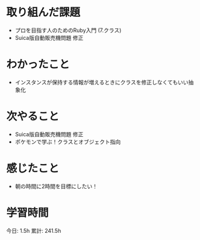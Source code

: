# 取り組んだ課題 
+ プロを目指す人のためのRuby入門 (7.クラス)
+ Suica版自動販売機問題 修正
# わかったこと   
+ インスタンスが保持する情報が増えるときにクラスを修正しなくてもいい抽象化
# 次やること
+ Suica版自動販売機問題 修正
+ ポケモンで学ぶ！クラスとオブジェクト指向
# 感じたこと
+ 朝の時間に2時間を目標にしたい！
# 学習時間  
今日: 1.5h 
累計: 241.5h 

